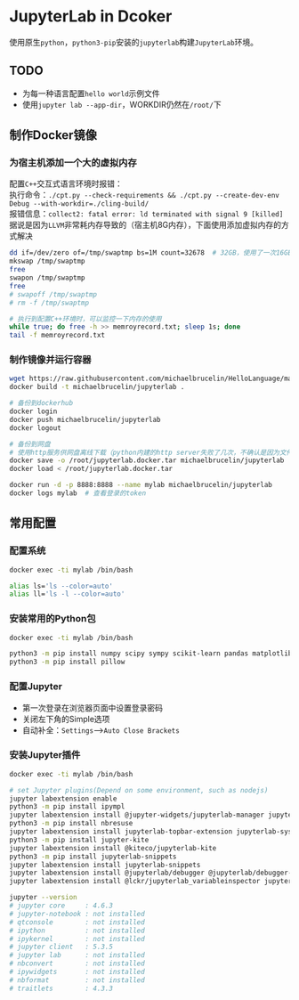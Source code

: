 # JupyterLab in Dcoker

使用原生`python`，`python3-pip`安装的`jupyterlab`构建`JupyterLab`环境。

## TODO

- 为每一种语言配置`hello world`示例文件
- 使用`jupyter lab --app-dir`，WORKDIR仍然在`/root/`下

## 制作Docker镜像

### 为宿主机添加一个大的虚拟内存

配置`C++`交互式语言环境时报错：  
执行命令：`./cpt.py --check-requirements && ./cpt.py --create-dev-env Debug --with-workdir=./cling-build/`  
报错信息：`collect2: fatal error: ld terminated with signal 9 [killed]`  
据说是因为`LLVM`非常耗内存导致的（宿主机8G内存），下面使用添加虚拟内存的方式解决

```bash
dd if=/dev/zero of=/tmp/swaptmp bs=1M count=32678  # 32GB，使用了一次16GB，仍然报错
mkswap /tmp/swaptmp
free
swapon /tmp/swaptmp
free
# swapoff /tmp/swaptmp
# rm -f /tmp/swaptmp

# 执行到配置C++环境时，可以监控一下内存的使用
while true; do free -h >> memroyrecord.txt; sleep 1s; done
tail -f memroyrecord.txt
```

### 制作镜像并运行容器

```bash
wget https://raw.githubusercontent.com/michaelbrucelin/HelloLanguage/main/DevOps/Docker/Template/JupyterLab/Dockerfile
docker build -t michaelbrucelin/jupyterlab .

# 备份到dockerhub
docker login
docker push michaelbrucelin/jupyterlab
docker logout

# 备份到网盘
# 使用http服务供网盘离线下载（python内建的http server失败了几次，不确认是因为文件太大不稳定还是什么其他原因，最后用的nginx解决的）
docker save -o /root/jupyterlab.docker.tar michaelbrucelin/jupyterlab
docker load < /root/jupyterlab.docker.tar

docker run -d -p 8888:8888 --name mylab michaelbrucelin/jupyterlab
docker logs mylab  # 查看登录的token
```

## 常用配置

### 配置系统

```bash
docker exec -ti mylab /bin/bash

alias ls='ls --color=auto'
alias ll='ls -l --color=auto'
```

### 安装常用的Python包

```bash
docker exec -ti mylab /bin/bash

python3 -m pip install numpy scipy sympy scikit-learn pandas matplotlib seaborn
python3 -m pip install pillow
```

### 配置Jupyter

- 第一次登录在浏览器页面中设置登录密码
- 关闭左下角的Simple选项
- 自动补全：`Settings`——>`Auto Close Brackets`

### 安装Jupyter插件

```bash
docker exec -ti mylab /bin/bash

# set Jupyter plugins(Depend on some environment, such as nodejs)
jupyter labextension enable
python3 -m pip install ipympl
jupyter labextension install @jupyter-widgets/jupyterlab-manager jupyter-matplotlib
python3 -m pip install nbresuse
jupyter labextension install jupyterlab-topbar-extension jupyterlab-system-monitor
python3 -m pip install jupyter-kite
jupyter labextension install @kiteco/jupyterlab-kite
python3 -m pip install jupyterlab-snippets
jupyter labextension install jupyterlab-snippets
jupyter labextension install @jupyterlab/debugger @jupyterlab/debugger-extension @jupyterlab/latex @jupyterlab/katex-extension @jupyterlab/toc-extension @jupyterlab/geojson-extension
jupyter labextension install @lckr/jupyterlab_variableinspector jupyterlab-drawio jupyterlab-execute-time jupyterlab-spreadsheet

jupyter --version
# jupyter core     : 4.6.3
# jupyter-notebook : not installed
# qtconsole        : not installed
# ipython          : not installed
# ipykernel        : not installed
# jupyter client   : 5.3.5
# jupyter lab      : not installed
# nbconvert        : not installed
# ipywidgets       : not installed
# nbformat         : not installed
# traitlets        : 4.3.3
```

